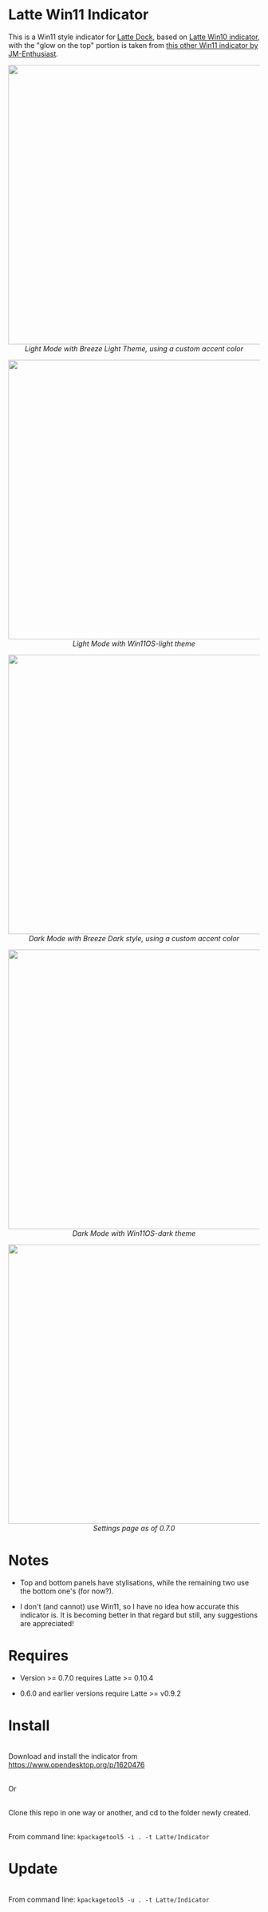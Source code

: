 # Latte Win11 Indicator
This is a Win11 style indicator for [Latte Dock](https://phabricator.kde.org/source/latte-dock/repository/master/), based on [Latte Win10 indicator](https://github.com/psifidotos/latte-indicator-win10), with the "glow on the top" portion is taken from [this other Win11 indicator by JM-Enthusiast](https://github.com/JM-Enthusiast/latte-indicator-win11).

<p align="center">
<img src="https://imgur.com/x6muc4u.png" width="560" ><br/>
<i>Light Mode with Breeze Light Theme, using a custom accent color</i>
</p>

<p align="center">
<img src="https://imgur.com/YeCckCA.png" width="560" ><br/>
<i>Light Mode with Win11OS-light theme</i>
</p>

<p align="center">
<img src="https://imgur.com/bShfks2.png" width="560" ><br/>
<i>Dark Mode with Breeze Dark style, using a custom accent color</i>
</p>

<p align="center">
<img src="https://imgur.com/BFGjeef.png" width="560" ><br/>
<i>Dark Mode with Win11OS-dark theme</i>
</p>

<p align="center">
<img src="https://imgur.com/csCS59y.png" width="560" ><br/>
<i>Settings page as of 0.7.0</i>
</p>

# Notes

* Top and bottom panels have stylisations, while the remaining two use the bottom one's (for now?).

* I don't (and cannot) use Win11, so I have no idea how accurate this indicator is. It is becoming better in that regard but still, any suggestions are appreciated!

# Requires

- Version >= 0.7.0 requires Latte >= 0.10.4

- 0.6.0 and earlier versions require Latte >= v0.9.2

# Install

<br>Download and install the indicator from https://www.opendesktop.org/p/1620476

<br>Or

<br>Clone this repo in one way or another, and cd to the folder newly created.

<br>From command line: ``kpackagetool5 -i . -t Latte/Indicator``

# Update

<br>From command line: ``kpackagetool5 -u . -t Latte/Indicator``
